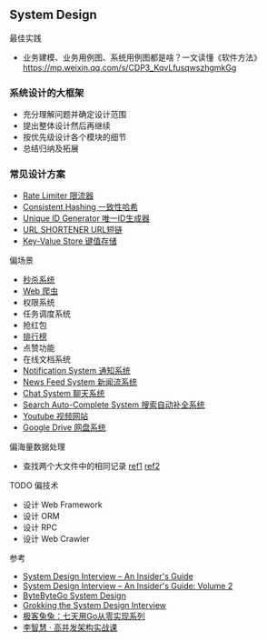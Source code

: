 ## System Design

最佳实践
- 业务建模、业务用例图、系统用例图都是啥？一文读懂《软件方法》https://mp.weixin.qq.com/s/CDP3_KqvLfusqwszhgmkGg


### 系统设计的大框架
- 充分理解问题并确定设计范围
- 提出整体设计然后再继续
- 按优先级设计各个模块的细节
- 总结归纳及拓展

### 常见设计方案
- [Rate Limiter 限流器](https://github.com/gzhh/golang-notes/tree/main/system-design/rate-limiter.md)
- [Consistent Hashing 一致性哈希](https://github.com/gzhh/golang-notes/tree/main/system-design/consistent-hashing.md)
- [Unique ID Generator 唯一ID生成器](https://github.com/gzhh/golang-notes/tree/main/system-design/unique-id-generator.md)
- [URL SHORTENER URL短链](https://github.com/gzhh/golang-notes/tree/main/system-design/url-shortener.md)
- [Key-Value Store 键值存储](key-value-store.md)

偏场景
- [秒杀系统](spike-system.md)
- [Web 爬虫](web-crawler.md)
- 权限系统
- 任务调度系统
- 抢红包
- [排行榜](leaderboard.md)
- 点赞功能
- 在线文档系统
- [Notification System 通知系统](notification-system.md)
- [News Feed System 新闻流系统](news-feed-system.md)
- [Chat System 聊天系统](chat-system.md)
- [Search Auto-Complete System 搜索自动补全系统](search-autocomplete-system.md)
- [Youtube 视频网站](youtube.md)
- [Google Drive 网盘系统](google-drive.md)

偏海量数据处理
- 查找两个大文件中的相同记录 [ref1](https://blog.csdn.net/Fly_as_tadpole/article/details/88375809) [ref2](https://www.zhihu.com/question/21827402)

TODO 偏技术
- 设计 Web Framework
- 设计 ORM
- 设计 RPC
- 设计 Web Crawler

参考
- [System Design Interview – An Insider's Guide](https://www.goodreads.com/book/show/54109255-system-design-interview-an-insider-s-guide)
- [System Design Interview – An Insider's Guide: Volume 2](https://www.goodreads.com/book/show/60631342-system-design-interview-an-insider-s-guide)
- [ByteByteGo System Design](https://blog.bytebytego.com)
- [Grokking the System Design Interview](https://www.educative.io/courses/grokking-the-system-design-interview)
- [极客兔兔：七天用Go从零实现系列](https://geektutu.com/post/gee.html)
- [李智慧 · 高并发架构实战课](https://time.geekbang.org/column/intro/100105701)

